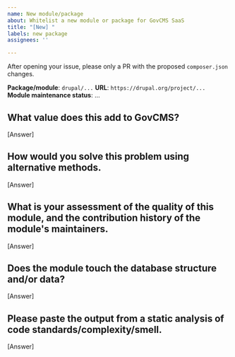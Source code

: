 ```yaml
---
name: New module/package
about: Whitelist a new module or package for GovCMS SaaS
title: "[New] "
labels: new package
assignees: ''

---
```


After opening your issue, please only a PR with the proposed `composer.json` changes.

**Package/module**: `drupal/...`
**URL**: `https://drupal.org/project/...`
**Module maintenance status**: ...

## What value does this add to GovCMS?
[Answer]

## How would you solve this problem using alternative methods.
[Answer]

## What is your assessment of the quality of this module, and the contribution history of the module's maintainers.
[Answer]

## Does the module touch the database structure and/or data?
[Answer]

## Please paste the output from a static analysis of code standards/complexity/smell. 
[Answer]
